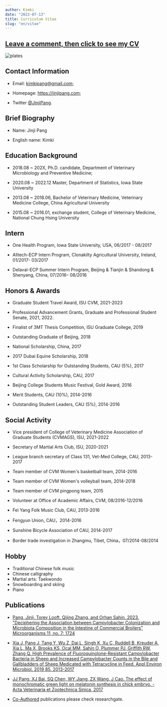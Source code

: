 ```yaml
---
author: Kimki
date: "2023-07-13"
title: Curriculum Vitae
slug: "en/vitae"
---
```


## [Leave a comment, then click to see my CV](/pdf/CV_JinjiPang_2023_website.pdf)

![plates](/img/plates.png)

## Contact Information

- Email: kimkipang@gmail.com; 

- Homepage: <https://jinjipang.com>; 

- Twitter [@JinjiPang](https://twitter.com/JinjiPang).

## Brief Biography

- Name: Jinji Pang

- English name: Kimki


## Education Background

- 2018.08 ~ 202X, Ph.D. candidate, Department of Veterinary Microbiology and Preventive Medicine; 

- 2020.08 ~  2022.12 Master, Department of Statistics, Iowa State University

- 2013.08 ~ 2018.06, Bachelor of Veterinary Medicine, Veterinary Medicine College, China Agricultural University

- 2015.08 ~ 2016.01, exchange student, College of Veterinary Medicine, National Chung Hsing University


## Intern

- One Health Program, Iowa State University, USA, 06/2017 - 08/2017


- Alltech-ECP Intern Program, Clonakilty Agricultural University, Ireland, 01/2017- 03/2017
 

- Delaval-ECP Summer Intern Program, Beijing & Tianjin & Shandong & Shenyang, China, 07/2016– 08/2016


## Honors & Awards

- Graduate Student Travel Award, ISU CVM, 2021-2023

- Professional Advancement Grants, Graduate and Professional Student Senate, 2021, 2022.

- Finalist of 3MT Thesis Competition, ISU Graduate College, 2019 

- Outstanding Graduate of Beijing, 2018

- National Scholarship, China, 2017                                                                                                         
- 2017 Dubai Equine Scholarship, 2018                                                                                                  
- 1st Class Scholarship for Outstanding Students, CAU (5%), 2017                                                    
- Cultural Activity Scholarship, CAU, 2017                                                                                             
- Beijing College Students Music Festival, Gold Award,  2016 

- Merit Students, CAU (10%), 2014-2016                                                                                                 
- Outstanding Student Leaders, CAU (5%), 2014-2016


## Social Activity

- Vice president of College of Veterinary Medicine Association of Graduate Students (CVMAGS), ISU, 2021-2022

- Secretary of Martial Arts Club, ISU, 2020-2021

- League branch secretary of Class 131, Vet-Med College, CAU, 2013-2017

- Team member of CVM Women's basketball team, 2014-2016

- Team member of CVM Women's volleyball team, 2014-2018

- Team member of CVM  pingpong team, 2015

- Volunteer at Office of Academic Affairs, CVM, 08/2016-12/2016                                                  
- Fei Yang Folk Music Club, CAU, 2013-2016   

- Fengyun Union, CAU，2014-2016

- Sunshine Bicycle Association of CAU, 2014-2017                                                                              
- Border trade investigation in Zhangmu, Tibet, China，07/2014-08/2014



## Hobby

- Traditional Chinese folk music
- Chinese calligraphy
- Martial arts: Taekwondo
- Snowboarding and skiing
- Piano



## Publications

- [Pang, Jinji, Torey Looft, Qijing Zhang, and Orhan Sahin. 2023. "Deciphering the Association between Campylobacter Colonization and Microbiota Composition in the Intestine of Commercial Broilers" Microorganisms 11, no. 7: 1724](https://doi.org/10.3390/microorganisms11071724)


- [Xia J, Pang J, Tang Y, Wu Z, Dai L, Singh K, Xu C, Ruddell B, Kreuder A, Xia L, Ma X, Brooks KS, Ocal MM, Sahin O, Plummer PJ, Griffith RW, Zhang Q. High Prevalence of Fluoroquinolone-Resistant Campylobacter Bacteria in Sheep and Increased Campylobacter Counts in the Bile and Gallbladders of Sheep Medicated with Tetracycline in Feed. Appl Environ Microbiol. 2019 85. 2013-2017](https://journals.asm.org/doi/full/10.1128/AEM.00008-19)

- [JJ Pang, XJ Bai, SQ Chen, WY Jiang, ZX Wang, J Cao. The effect of monochromatic green light on melatonin synthesis in chick embryo. - Acta Veterinaria et Zootechnica Sinica, 2017](https://www.cabdirect.org/cabdirect/abstract/20173212597)

- [Co-Authored](https://www.researchgate.net/profile/Jinji-Pang) publications please check researchgate. 




